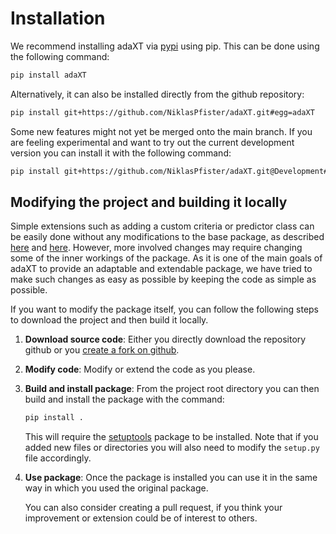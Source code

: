 # Installation

We recommend installing adaXT via [pypi](https://pypi.org/project/adaXT/) using
pip. This can be done using the following command:

```bash
pip install adaXT
```

Alternatively, it can also be installed directly from the github repository:

```bash
pip install git+https://github.com/NiklasPfister/adaXT.git#egg=adaXT
```

Some new features might not yet be merged onto the main branch. If you are
feeling experimental and want to try out the current development version you can
install it with the following command:

```bash
pip install git+https://github.com/NiklasPfister/adaXT.git@Development#egg=adaXT
```

## Modifying the project and building it locally

Simple extensions such as adding a custom criteria or predictor class can be
easily done without any modifications to the base package, as described
[here](creatingCriteria.md) and
[here](creatingPredict.md). However, more involved changes may
require changing some of the inner workings of the package. As it is one of the
main goals of adaXT to provide an adaptable and extendable package, we have
tried to make such changes as easy as possible by keeping the code as simple as
possible.

If you want to modify the package itself, you can follow the following steps to
download the project and then build it locally.

1. **Download source code**: Either you directly download the repository github
   or you
   [create a fork on github](https://docs.github.com/en/pull-requests/collaborating-with-pull-requests/working-with-forks/fork-a-repo).
2. **Modify code**: Modify or extend the code as you please.
3. **Build and install package**: From the project root directory you can then
   build and install the package with the command:

   ```bash
   pip install .
   ```

   This will require the
   [setuptools](https://setuptools.pypa.io/en/latest/index.html) package to be
   installed. Note that if you added new files or directories you will also need
   to modify the `setup.py` file accordingly.
4. **Use package**: Once the package is installed you can use it in the same way
   in which you used the original package.

   You can also consider creating a pull request, if you think your improvement
   or extension could be of interest to others.
